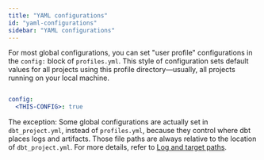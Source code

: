 ```yaml
---
title: "YAML configurations"
id: "yaml-configurations"
sidebar: "YAML configurations"
---
```


For most global configurations, you can set "user profile" configurations in the `config:` block of `profiles.yml`. This style of configuration sets default values for all projects using this profile directory—usually, all projects running on your local machine.

<File name='profiles.yml'>

```yaml

config:
  <THIS-CONFIG>: true

```

</File>

<VersionBlock firstVersion="1.2">

The exception: Some global configurations are actually set in `dbt_project.yml`, instead of `profiles.yml`, because they control where dbt places logs and artifacts. Those file paths are always relative to the location of `dbt_project.yml`. For more details, refer to [Log and target paths](/reference/global-configs/logs#log-and-target-paths).

</VersionBlock>
